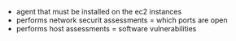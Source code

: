 - agent that must be installed on the ec2 instances 
- performs network securit assessments = which ports are open 
- performs host assessments = software vulnerabilities 